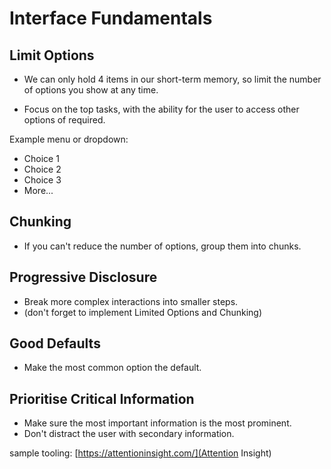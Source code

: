 # Interface Fundamentals

## Limit Options

- We can only hold 4 items in our short-term memory, so limit the number of options you show at any time.

- Focus on the top tasks, with the ability for the user to access other options of required.

Example menu or dropdown:

- Choice 1
- Choice 2
- Choice 3
- More...

## Chunking

- If you can't reduce the number of options, group them into chunks.

## Progressive Disclosure

- Break more complex interactions into smaller steps.
- (don't forget to implement Limited Options and Chunking)

## Good Defaults

- Make the most common option the default.

## Prioritise Critical Information

- Make sure the most important information is the most prominent.
- Don't distract the user with secondary information.

sample tooling: [https://attentioninsight.com/](Attention Insight)
